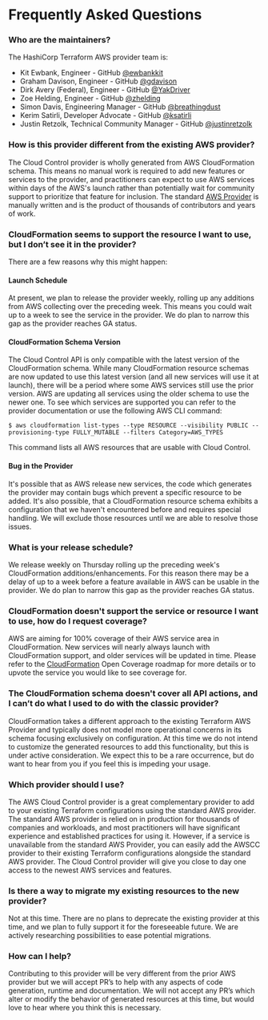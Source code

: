 # Frequently Asked Questions

<!-- markdownlint-disable no-trailing-punctuation -->
<!-- markdownlint-disable-next-line heading-increment -->
### Who are the maintainers?

The HashiCorp Terraform AWS provider team is:

* Kit Ewbank, Engineer - GitHub [@ewbankkit](https://github.com/ewbankkit)
* Graham Davison, Engineer - GitHub [@gdavison](https://github.com/gdavison)
* Dirk Avery (Federal), Engineer - GitHub [@YakDriver](https://github.com/yakdriver)
* Zoe Helding, Engineer - GitHub [@zhelding](https://github.com/zhelding)
* Simon Davis, Engineering Manager - GitHub [@breathingdust](https://github.com/breathingdust)
* Kerim Satirli, Developer Advocate - GitHub [@ksatirli](https://github.com/ksatirli)
* Justin Retzolk, Technical Community Manager - GitHub [@justinretzolk](https://github.com/justinretzolk)

### How is this provider different from the existing AWS provider?

The Cloud Control provider is wholly generated from AWS CloudFormation schema. This means no manual work is required to add new features or services to the provider, and practitioners can expect to use AWS services within days of the AWS's launch rather than potentially wait for community support to prioritize that feature for inclusion. The standard [AWS Provider](https://github.com/hashicorp/terraform-provider-aws) is manually written and is the product of thousands of contributors and years of work.

### CloudFormation seems to support the resource I want to use, but I don’t see it in the provider?

There are a few reasons why this might happen:

#### Launch Schedule

At present, we plan to release the provider weekly, rolling up any additions from AWS collecting over the preceding week. This means you could wait up to a week to see the service in the provider. We do plan to narrow this gap as the provider reaches GA status.

#### CloudFormation Schema Version

The Cloud Control API is only compatible with the latest version of the CloudFormation schema. While many CloudFormation resource schemas are now updated to use this latest version (and all new services will use it at launch), there will be a period where some AWS services still use the prior version. AWS are updating all services using the older schema to use the newer one. To see which services are supported you can refer to the provider documentation or use the following AWS CLI command:

```console
$ aws cloudformation list-types --type RESOURCE --visibility PUBLIC --provisioning-type FULLY_MUTABLE --filters Category=AWS_TYPES
```

This command lists all AWS resources that are usable with Cloud Control.

#### Bug in the Provider

It's possible that as AWS release new services, the code which generates the provider may contain bugs which prevent a specific resource to be added. It's also possible, that a CloudFormation resource schema exhibits a configuration that we haven't encountered before and requires special handling. We will exclude those resources until we are able to resolve those issues.

### What is your release schedule?

We release weekly on Thursday rolling up the preceding week's CloudFormation additions/enhancements. For this reason there may be a delay of up to a week before a feature available in AWS can be usable in the provider. We do plan to narrow this gap as the provider reaches GA status.

### CloudFormation doesn't support the service or resource I want to use, how do I request coverage?

AWS are aiming for 100% coverage of their AWS service area in CloudFormation. New services will nearly always launch with CloudFormation support, and older services will be updated in time. Please refer to the [CloudFormation](https://github.com/aws-cloudformation/cloudformation-coverage-roadmap/projects/1) Open Coverage roadmap for more details or to upvote the service you would like to see coverage for.

### The CloudFormation schema doesn't cover all API actions, and I can’t do what I used to do with the classic provider?

CloudFormation takes a different approach to the existing Terraform AWS Provider and typically does not model more operational concerns in its schema focusing exclusively on configuration. At this time we do not intend to customize the generated resources to add this functionality, but this is under active consideration. We expect this to be a rare occurrence, but do want to hear from you if you feel this is impeding your usage.

### Which provider should I use?

The AWS Cloud Control provider is a great complementary provider to add to your existing Terraform configurations using the standard AWS provider. The standard AWS provider is relied on in production for thousands of companies and workloads, and most practitioners will have significant experience and established practices for using it. However, if a service is unavailable from the standard AWS Provider, you can easily add the AWSCC provider to their existing Terraform configurations alongside the standard AWS provider.  The Cloud Control provider will give you close to day one access to the newest AWS services and features.

### Is there a way to migrate my existing resources to the new provider?

Not at this time. There are no plans to deprecate the existing provider at this time, and we plan to fully support it for the foreseeable future. We are actively researching possibilities to ease potential migrations.

### How can I help?

Contributing to this provider will be very different from the prior AWS provider but we will accept PR’s to help with any aspects of code generation, runtime and documentation. We will not accept any PR’s which alter or modify the behavior of generated resources at this time, but would love to hear where you think this is necessary.
